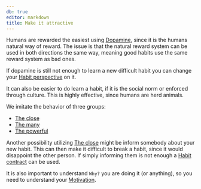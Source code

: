 ```yaml
---
db: true
editor: markdown
title: Make it attractive
---
```


Humans are rewarded the easiest using [Dopamine](/database/dopamine), since it
is the humans natural way of reward. The issue is that the natural
reward system can be used in both directions the same way, meaning good
habits use the same reward system as bad ones.

If dopamine is still not enough to learn a new difficult habit you can
change your [Habit perspective](/database/habit_perspective) on it.

It can also be easier to do learn a habit, if it is the social norm or
enforced through culture. This is highly effective, since humans are
herd animals.

We imitate the behavior of three groups:

-   [The close](/database/the_close)
-   [The many](/database/the_many)
-   [The powerful](/database/the_powerful)

Another possibility utilizing [The close](/database/the_close) might be inform
somebody about your new habit. This can then make it difficult to break
a habit, since it would disappoint the other person. If simply informing
them is not enough a [Habit contract](/database/habit_contract) can be used.

It is also important to understand `Why?` you are doing it (or
anything), so you need to understand your [Motivation](/database/motivation).
